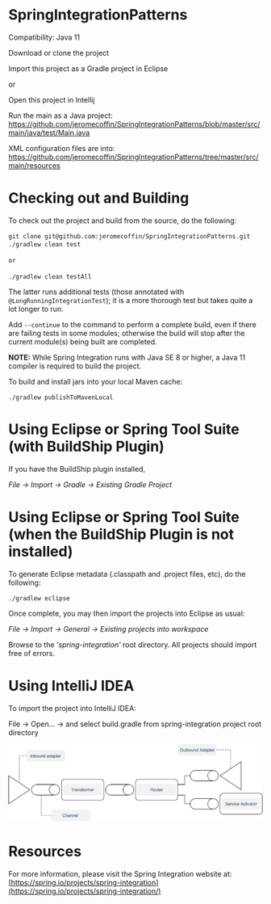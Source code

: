 # SpringIntegrationPatterns

Compatibility: Java 11

Download or clone the project

Import this project as a Gradle project in Eclipse 

or 

Open this project in Intellij

Run the main as a Java project: https://github.com/jeromecoffin/SpringIntegrationPatterns/blob/master/src/main/java/test/Main.java

XML configuration files are into: https://github.com/jeromecoffin/SpringIntegrationPatterns/tree/master/src/main/resources


# Checking out and Building

To check out the project and build from the source, do the following:

    git clone git@github.com:jeromecoffin/SpringIntegrationPatterns.git
    ./gradlew clean test

    or

    ./gradlew clean testAll

The latter runs additional tests (those annotated with `@LongRunningIntegrationTest`); it is a more thorough test but takes quite a lot longer to run.

Add `--continue` to the command to perform a complete build, even if there are failing tests in some modules; otherwise the build will stop after the current module(s) being built are completed.

**NOTE:** While Spring Integration runs with Java SE 8 or higher, a Java 11 compiler is required to build the project.

To build and install jars into your local Maven cache:

    ./gradlew publishToMavenLocal


# Using Eclipse or Spring Tool Suite (with BuildShip Plugin)

If you have the BuildShip plugin installed,

*File -> Import -> Gradle -> Existing Gradle Project*

# Using Eclipse or Spring Tool Suite (when the BuildShip Plugin is not installed)

To generate Eclipse metadata (.classpath and .project files, etc), do the following:

    ./gradlew eclipse

Once complete, you may then import the projects into Eclipse as usual:

 *File -> Import -> General -> Existing projects into workspace*

Browse to the *'spring-integration'* root directory. All projects should import
free of errors.

# Using IntelliJ IDEA

To import the project into IntelliJ IDEA:

File -> Open... -> and select build.gradle from spring-integration project root directory

![diagram](diagram.png)


# Resources

For more information, please visit the Spring Integration website at:
[https://spring.io/projects/spring-integration](https://spring.io/projects/spring-integration/)
